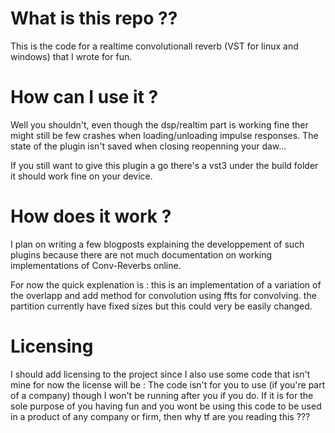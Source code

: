 # What is this repo ??

This is the code for a realtime convolutionall reverb (VST for linux and windows) that I wrote for fun.

# How can I use it ?
Well you shouldn't, even though the dsp/realtim part is working fine ther might still be few crashes when loading/unloading impulse responses. The state of the plugin isn't saved when closing reopenning your daw...

If you still want to give this plugin a go there's a vst3 under the build folder it should work fine on your device.

# How does it work ?

I plan on writing a few blogposts explaining the developpement of such plugins because there are not much documentation on working implementations of Conv-Reverbs online.

For now the quick explenation is : this is an implementation of a variation of the overlapp and add method for convolution using ffts for convolving. the partition currently have fixed sizes but this could very be easily changed.

# Licensing
I should add licensing to the project since I also use some code that isn't mine for now the license will be :
The code isn't for you to use (if you're part of a company) though I won't be running after you if you do.
If it is for the sole purpose of you having fun and you wont be using this code to be used in a product of any company or firm, then why tf are you reading this ???
